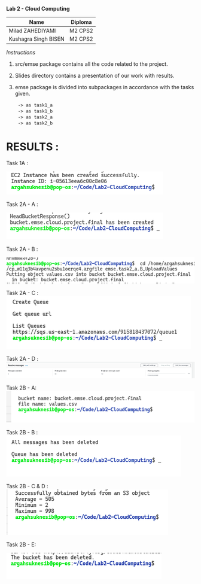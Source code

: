 **Lab 2 - Cloud Computing**

| Name                 | Diploma |
|----------------------|---------|
| Milad ZAHEDIYAMI     | M2 CPS2 |
| Kushagra Singh BISEN | M2 CPS2 |

*Instructions*

1. src/emse package contains all the code related to the project.
2. Slides directory contains a presentation of our work with results.
3. emse package is divided into subpackages in accordance with the tasks given.

        -> as task1_a
        -> as task1_b
        -> as task2_a
        -> as task2_b

# RESULTS :

Task 1A :

![Task 1A](Images/task1_a.png)
    
Task 2A - A :

![Task 2A - A](Images/task2_a_A.png)

Task 2A - B : 

![Task 2A - B](Images/task2_a_B.png)

Task 2A - C :
![Task 2A - C](Images/task2_a_C.png)

Task 2A - D : 
![Task 2A - D](Images/task2_a_D.png)

Task 2B - A:
![Task 2B - A](Images/task2_b_A.png)

Task 2B - B : 
![Task 2B - B](Images/task2_b_B.png)

Task 2B - C &  D : 
![Task 2B - C & D](Images/task2_b_C_D.png)

Task 2B - E:

![Task 2B - E](Images/task2_b_E.png)

